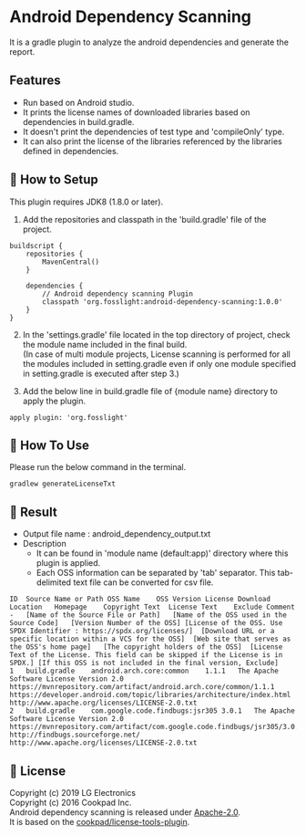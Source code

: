 # Android Dependency Scanning

It is a gradle plugin to analyze the android dependencies and generate the report.

## Features
- Run based on Android studio.
- It prints the license names of downloaded libraries based on dependencies in build.gradle.
- It doesn't print the dependencies of test type and 'compileOnly' type.
- It can also print the license of the libraries referenced by the libraries defined in dependencies.


## 🎉 How to Setup

This plugin requires JDK8 (1.8.0 or later).

1. Add the repositories and classpath in the 'build.gradle' file of the project.
```
buildscript {
    repositories {
        MavenCentral()
    }

    dependencies {
        // Android dependency scanning Plugin
        classpath 'org.fosslight:android-dependency-scanning:1.0.0'
    }
}
```
2. In the 'settings.gradle' file located in the top directory of project, check the module name included in the final build.  
(In case of multi module projects, License scanning is performed for all the modules included in setting.gradle even if only one module specified in setting.gradle is executed after step 3.)  

3. Add the below line in build.gradle file of {module name} directory to apply the plugin.
```
apply plugin: 'org.fosslight'
```


## 🚀 How To Use

Please run the below command in the terminal.
```
gradlew generateLicenseTxt
```


## 📁 Result
- Output file name : android_dependency_output.txt
- Description
  - It can be found in 'module name (default:app)' directory where this plugin is applied.
  - Each OSS information can be separated by 'tab' separator. This tab-delimited text file can be converted for csv file.

```
ID	Source Name or Path	OSS Name	OSS Version	License	Download Location	Homepage	Copyright Text	License Text	Exclude	Comment
-	[Name of the Source File or Path]	[Name of the OSS used in the Source Code]	[Version Number of the OSS]	[License of the OSS. Use SPDX Identifier : https://spdx.org/licenses/]	[Download URL or a specific location within a VCS for the OSS]	[Web site that serves as the OSS's home page]	[The copyright holders of the OSS]	[License Text of the License. This field can be skipped if the License is in SPDX.]	[If this OSS is not included in the final version, Exclude]	
1	build.gradle	android.arch.core:common	1.1.1	The Apache Software License Version 2.0	https://mvnrepository.com/artifact/android.arch.core/common/1.1.1	https://developer.android.com/topic/libraries/architecture/index.html		http://www.apache.org/licenses/LICENSE-2.0.txt
2	build.gradle	com.google.code.findbugs:jsr305	3.0.1	The Apache Software License Version 2.0	https://mvnrepository.com/artifact/com.google.code.findbugs/jsr305/3.0.1	http://findbugs.sourceforge.net/		http://www.apache.org/licenses/LICENSE-2.0.txt
```


## 📄 License
Copyright (c) 2019 LG Electronics  
Copyright (c) 2016 Cookpad Inc.  
Android dependency scanning is released under [Apache-2.0](LICENSE.md).  
It is based on the [cookpad/license-tools-plugin](https://github.com/cookpad/license-tools-plugin).
